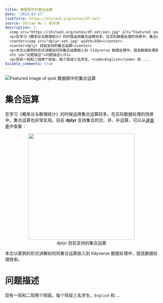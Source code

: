 ```yaml
---
title: 数据框中的集合运算
date: '2023-03-17'
linkTitle: https://shitao5.org/notes/df-set/
source: Shitao Wu | 吴诗涛
description: |-
  <img src="https://shitao5.org/notes/df-set/ven.jpg" alt="Featured image of post 数据框中的集合运算" /><h1 id="集合运算">集合运算</h1>
  <p>在学习《概率论与数理统计》的时候运用集合运算较多，在实际数据处理的场景中，集合运算也非常实用。目前 <strong>dplyr</strong> 支持集合的交、并、补运算，可以从<a class="link" href="https://github.com/rstudio/cheatsheets/blob/main/data-transformation.pdf" target="_blank" rel="noopener" >速查表</a>中查看：</p>
  <center><img src="dplyr-set.jpg" width=350></center>
  <center>dplyr 目前支持的集合运算</center>
  <p>本文以案例的形式讲解如何将集合运算嵌入到 tidyverse 数据处理中，提高数据处理效率。</p>
  <h1 id="问题描述">问题描述</h1>
  <p>现有一班和二班两个班级，每个班级三名学生，<code>English</code> 和 ...
disable_comments: true
---
```

<img src="https://shitao5.org/notes/df-set/ven.jpg" alt="Featured image of post 数据框中的集合运算" /><h1 id="集合运算">集合运算</h1>
<p>在学习《概率论与数理统计》的时候运用集合运算较多，在实际数据处理的场景中，集合运算也非常实用。目前 <strong>dplyr</strong> 支持集合的交、并、补运算，可以从<a class="link" href="https://github.com/rstudio/cheatsheets/blob/main/data-transformation.pdf" target="_blank" rel="noopener" >速查表</a>中查看：</p>
<center><img src="dplyr-set.jpg" width=350></center>
<center>dplyr 目前支持的集合运算</center>
<p>本文以案例的形式讲解如何将集合运算嵌入到 tidyverse 数据处理中，提高数据处理效率。</p>
<h1 id="问题描述">问题描述</h1>
<p>现有一班和二班两个班级，每个班级三名学生，<code>English</code> 和 ...